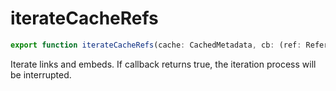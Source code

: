 # iterateCacheRefs

```ts
export function iterateCacheRefs(cache: CachedMetadata, cb: (ref: ReferenceCache) => boolean | void): boolean;
```

Iterate links and embeds. If callback returns true, the iteration process will be interrupted.

